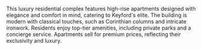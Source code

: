 This luxury residential complex features high-rise apartments designed with elegance and comfort in mind, catering to Keyford's elite. The building is modern with classical touches, such as Corinthian columns and intricate ironwork. Residents enjoy top-tier amenities, including private parks and a concierge service. Apartments sell for premium prices, reflecting their exclusivity and luxury.